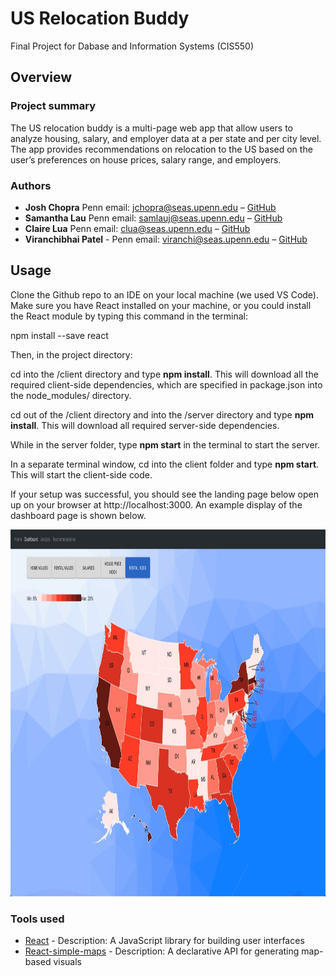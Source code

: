 # US Relocation Buddy
Final Project for Dabase and Information Systems (CIS550)

## Overview

### Project summary

The US relocation buddy is a multi-page web app that allow users to analyze housing, salary, and employer data at a per state and per city level. The app
provides recommendations on relocation to the US based on the user’s preferences on house prices, salary range, and employers.

### Authors

* **Josh Chopra** Penn email: jchopra@seas.upenn.edu – [GitHub](https://github.com/joshua-chopra)
* **Samantha Lau** Penn email: samlauj@seas.upenn.edu – [GitHub](https://github.com/samlaujw)
* **Claire Lua** Penn email: clua@seas.upenn.edu – [GitHub](https://github.com/clairelua)
* **Viranchibhai Patel** - Penn email: viranchi@seas.upenn.edu  – [GitHub](https://github.com/Viranchi299)

## Usage

Clone the Github repo to an IDE on your local machine (we used VS Code). Make sure you have React installed on your machine, or you could install the React module by typing this command in the terminal:

npm install --save react

Then, in the project directory:

cd into the /client directory and type **npm install**. This will download all the required client-side dependencies, which are specified in package.json into the node_modules/ directory.

cd out of the /client directory and into the /server directory and type **npm install**. This will download all required server-side dependencies.

While in the server folder, type **npm start** in the terminal to start the server. 

In a separate terminal window, cd into the client folder and type **npm start**. This will start the client-side code. 

If your setup was successful, you should see the landing page below open up on your browser at http://localhost:3000. An example display of the dashboard page is shown below.

<p align="center">
  <img width="1050" height="587" src="https://github.com/Viranchi299/cis550-project/blob/main/cis550-dashboard.jpg">
</p>


### Tools used

* [React](https://reactjs.org/) - Description: A JavaScript library for building user interfaces
* [React-simple-maps](https://www.react-simple-maps.io/) - Description: A declarative API for generating map-based visuals

